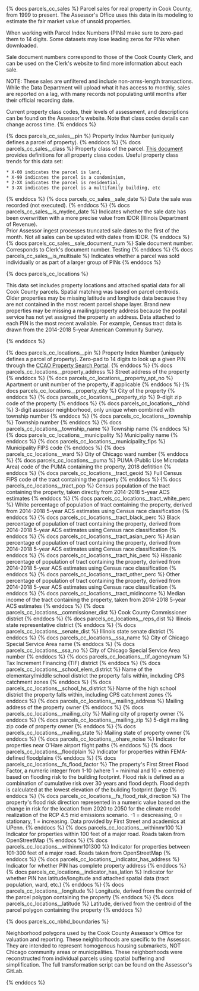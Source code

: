 <!-- ***************************** -->
<!-- Cook County Parcel_Sales Data -->
<!-- ***************************** -->
{% docs parcels_cc_sales %}
Parcel sales for real property in Cook County, from 1999 to present. The Assessor's Office uses this data in its modeling to estimate the fair market value of unsold properties.

When working with Parcel Index Numbers (PINs) make sure to zero-pad them to 14 digits.
Some datasets may lose leading zeros for PINs when downloaded.

Sale document numbers correspond to those of the Cook County Clerk, and can be used on the Clerk's website to find more information about each sale.

NOTE: These sales are unfiltered and include non-arms-length transactions. While the Data Department will upload what it has access to monthly, sales are reported on a lag, with many records not populating until months after their official recording date.

Current property class codes, their levels of assessment, and descriptions can be found on the Assessor's website. Note that class codes details can change across time.
{% enddocs %}


{% docs parcels_cc_sales__pin %}
    Property Index Number (uniquely defines a parcel of property).
{% enddocs %}
{% docs parcels_cc_sales__class %}
    Property class of the parcel. [This document](https://web.archive.org/web/20221115030733/https://prodassets.cookcountyassessor.com/s3fs-public/form_documents/classcode.pdf) provides definitions for all property class codes.
    Useful property class trends for this data set:
    
    * X-00 indicates the parcel is land,
    * X-99 indicates the parcel is a condominium,
    * 2-XX indicates the parcel is residential,
    * 3-XX indicates the parcel is a multifamily building, etc
{% enddocs %}
{% docs parcels_cc_sales__sale_date %}
    Date the sale was recorded (not executed).
{% enddocs %}
{% docs parcels_cc_sales__is_mydec_date %}
    Indicates whether the sale date has been overwritten with a more precise value from IDOR (Illinois Department of Revenue).    
    Prior Assessor ingest processes truncated sale dates to the first of the month. Not all sales can be updated with dates from IDOR.
{% enddocs %}
{% docs parcels_cc_sales__sale_document_num %}
    Sale document number. Corresponds to Clerk's document number. Testing
{% enddocs %}
{% docs parcels_cc_sales__is_multisale %}
    Indicates whether a parcel was sold individually or as part of a larger group of PINs
{% enddocs %}

<!-- ******************************** -->
<!-- Cook County Parcel Location Data -->
<!-- ******************************** -->
{% docs parcels_cc_locations %}

This data set includes property locations and attached spatial data for all Cook County parcels. Spatial matching was based on parcel centroids. Older properties may be missing latitude and longitude data because they are not contained in the most recent parcel shape layer. Brand new properties may be missing a mailing/property address because the postal service has not yet assigned the property an address. Data attached to each PIN is the most recent available. For example, Census tract data is drawn from the 2014-2018 5-year American Community Survey.

{% enddocs %}

{% docs parcels_cc_locations__pin %}
    Property Index Number (uniquely defines a parcel of property). Zero-pad to 14 digits to look up a given PIN through the [CCAO Property Search Portal](https://www.cookcountyassessor.com/address-search).
{% enddocs %}
{% docs parcels_cc_locations__property_address %}
    Street address of the property
{% enddocs %}
{% docs parcels_cc_locations__property_apt_no %}
    Apartment or unit number of the property, if applicable
{% enddocs %}
{% docs parcels_cc_locations__property_city %}
    City of the property
{% enddocs %}
{% docs parcels_cc_locations__property_zip %}
    9-digit zip code of the property
{% enddocs %}
{% docs parcels_cc_locations__nbhd %}
    3-digit assessor neighborhood, only unique when combined with township number
{% enddocs %}
{% docs parcels_cc_locations__township %}
    Township number
{% enddocs %}
{% docs parcels_cc_locations__township_name %}
    Township name
{% enddocs %}
{% docs parcels_cc_locations__municipality %}
    Municipality name
{% enddocs %}
{% docs parcels_cc_locations__municipality_fips %}
    Municipality FIPS code
{% enddocs %}
{% docs parcels_cc_locations__ward %}
    City of Chicago ward number
{% enddocs %}
{% docs parcels_cc_locations__puma %}
    PUMA (Public Use Microdata Area) code of the PUMA containing the property, 2018 defitition
{% enddocs %}
{% docs parcels_cc_locations__tract_geoid %}
    Full Census FIPS code of the tract containing the property
{% enddocs %}
{% docs parcels_cc_locations__tract_pop %}
    Census population of the tract containing the property, taken directly from 2014-2018 5-year ACS estimates
{% enddocs %}
{% docs parcels_cc_locations__tract_white_perc %}
    White percentage of population of tract containing the property, derived from 2014-2018 5-year ACS estimates using Census race classification
{% enddocs %}
{% docs parcels_cc_locations__tract_black_perc %}
    Black percentage of population of tract containing the property, derived from 2014-2018 5-year ACS estimates using Census race classification
{% enddocs %}
{% docs parcels_cc_locations__tract_asian_perc %}
    Asian percentage of population of tract containing the property, derived from 2014-2018 5-year ACS estimates using Census race classification
{% enddocs %}
{% docs parcels_cc_locations__tract_his_perc %}
    Hispanic percentage of population of tract containing the property, derived from 2014-2018 5-year ACS estimates using Census race classification
{% enddocs %}
{% docs parcels_cc_locations__tract_other_perc %}
    Other percentage of population of tract containing the property, derived from 2014-2018 5-year ACS estimates using Census race classification
{% enddocs %}
{% docs parcels_cc_locations__tract_midincome %}
    Median income of the tract containing the property, taken from 2014-2018 5-year ACS estimates
{% enddocs %}
{% docs parcels_cc_locations__commissioner_dist %}
    Cook County Commissioner district
{% enddocs %}
{% docs parcels_cc_locations__reps_dist %}
    Illinois state representative district
{% enddocs %}
{% docs parcels_cc_locations__senate_dist %}
    Illinois state senate district
{% enddocs %}
{% docs parcels_cc_locations__ssa_name %}
    City of Chicago Special Service Area name
{% enddocs %}
{% docs parcels_cc_locations__ssa_no %}
    City of Chicago Special Service Area number
{% enddocs %}
{% docs parcels_cc_locations__tif_agencynum %}
    Tax Increment Financing (TIF) district
{% enddocs %}
{% docs parcels_cc_locations__school_elem_district %}
    Name of the elementary/middle school district the property falls within, including CPS catchment zones
{% enddocs %}
{% docs parcels_cc_locations__school_hs_district %}
    Name of the high school district the property falls within, including CPS catchment zones
{% enddocs %}
{% docs parcels_cc_locations__mailing_address %}
    Mailing address of the property owner
{% enddocs %}
{% docs parcels_cc_locations__mailing_city %}
    Mailing city of property owner
{% enddocs %}
{% docs parcels_cc_locations__mailing_zip %}
    5-digit mailing zip code of property owner
{% enddocs %}
{% docs parcels_cc_locations__mailing_state %}
    Mailing state of property owner
{% enddocs %}
{% docs parcels_cc_locations__ohare_noise %}
    Indicator for properties near O'Hare airport flight paths
{% enddocs %}
{% docs parcels_cc_locations__floodplain %}
    Indicator for properties within FEMA-defined floodplains
{% enddocs %}
{% docs parcels_cc_locations__fs_flood_factor %}
    The property's First Street Flood Factor, a numeric integer from 1-10 (where 1 = minimal and 10 = extreme) based on flooding risk to the building footprint. Flood risk is defined as a combination of cumulative risk over 30 years and flood depth. Flood depth is calculated at the lowest elevation of the building footprint (large
{% enddocs %}
{% docs parcels_cc_locations__fs_flood_risk_direction %}
    The property's flood risk direction represented in a numeric value based on the change in risk for the location from 2020 to 2050 for the climate model realization of the RCP 4.5 mid emissions scenario. -1 = descreasing, 0 = stationary, 1 = increasing. Data provided by First Street and academics at UPenn.
{% enddocs %}
{% docs parcels_cc_locations__withinmr100 %}
    Indicator for properties within 100 feet of a major road. Roads taken from OpenStreetMap
{% enddocs %}
{% docs parcels_cc_locations__withinmr101300 %}
    Indicator for properties between 101-300 feet of a major road. Roads taken from OpenStreetMap
{% enddocs %}
{% docs parcels_cc_locations__indicator_has_address %}
    Indicator for whether PIN has complete property address
{% enddocs %}
{% docs parcels_cc_locations__indicator_has_latlon %}
    Indicator for whether PIN has latitude/longitude and attached spatial data (tract population, ward, etc.)
{% enddocs %}
{% docs parcels_cc_locations__longitude %}
    Longitude, derived from the centroid of the parcel polygon containing the property
{% enddocs %}
{% docs parcels_cc_locations__latitude %}
    Latitude, derived from the centroid of the parcel polygon containing the property
{% enddocs %}

<!-- **************************************** -->
<!-- Cook County Neighborhood Boundaries Data -->
<!-- **************************************** -->
{% docs parcels_cc_nbhd_boundaries %}

Neighborhood polygons used by the Cook County Assessor's Office for valuation and reporting. These neighborhoods are specific to the Assessor. They are intended to represent homogenous housing submarkets, NOT Chicago community areas or municipalities.
These neighborhoods were reconstructed from individual parcels using spatial buffering and simplification. The full transformation script can be found on the Assessor's GitLab.

{% enddocs %}